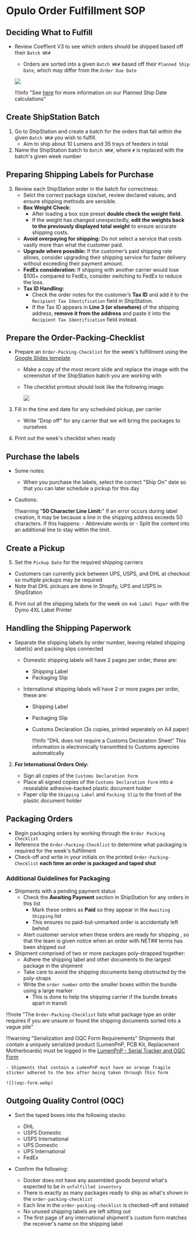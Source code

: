# Opulo Order Fulfillment SOP

## Deciding What to Fulfill

- Review Coeffient V3 to see which orders should be shipped based off their `Batch WK#`
	- Orders are sorted into a given `Batch WK#` based off their `Planned Ship Date`, which may differ from the `Order Due Date`
  
	![](batching-orders.webp)

	!!!info "See [here](planned-ship-date-calc.md) for more information on our Planned Ship Date calculations"  

## Create ShipStation Batch

1. Go to ShipStation and create a batch for the orders that fall within the given `Batch WK#` you wish to fulfill.
      - Aim to ship about 10 Lumens and 35 trays of feeders in total
2. Name the ShipStation batch to `Batch WK#`, where `#` is replaced with the batch's given week number

## Preparing Shipping Labels for Purchase

3. Review each ShipStation order in the batch for correctness:
   - Selct the correct package size/set, review declared values, and ensure shipping methods are sensible.
   - **Box Weight Check:**
       - After loading a box size preset **double check the weight field.**
       - If the weight has changed unexpectedly, **edit the weights back to the previously displayed total weight** to ensure accurate shipping costs.
   - **Avoid overpaying for shipping:** Do not select a service that costs vastly more than what the customer paid.
   - **Upgrade where possible:** If the customer’s paid shipping rate allows, consider upgrading their shipping service for faster delivery without exceeding their payment amount.
   - **FedEx consideration:** If shipping with another carrier would lose $100+ compared to FedEx, consider switching to FedEx to reduce the loss.
   - **Tax ID Handling:**
       - Check the order notes for the customer’s **Tax ID** and add it to the `Recipient Tax Identification` field in ShipStation.
       - If the Tax ID appears in **Line 3 (or elsewhere)** of the shipping address, **remove it from the address** and paste it into the `Recipient Tax Identification` field instead.

## Prepare the Order-Packing-Checklist

- Prepare an `Order-Packing-Checklist` for the week's fulfillment using the [Google Slides template](https://docs.google.com/presentation/d/1bjngnZyvqVTuc3WafVRS6TTGYHAocfyJrHuGKA1xy9k/edit?usp=sharing)

	- Make a copy of the most recent slide and replace the image with the screenshot of the ShipStation batch you are working with
	- The checklist printout should look like the following image:

		![](Order-Packing-Checklist.webp)

3. Fill in the time and date for any scheduled pickup, per carrier

  	 - Write "Drop off" for any carrier that we will bring the packages to ourselves

2. Print out the week's checklist when ready

## Purchase the labels
 - Some notes:
     - When you purchase the labels, select the correct "Ship On" date so that you can later schedule a pickup for this day

 - Cautions:

	!!!warning "**50 Character Line Limit:**"
		If an error occurs during label creation, it may be because a line in the shipping address exceeds 50 characters. If this happens:
		- Abbreviate words or
		- Split the content into an additional line to stay within the limit.



## Create a Pickup

5. Set the `Pickup Date` for the required shipping carriers

  - Customers can currently pick between UPS, USPS, and DHL at checkout so multiple pickups may be required
  - Note that DHL pickups are done in Shopify, UPS and USPS in ShipStation

6. Print out all the shipping labels for the week on `4x6 Label Paper` with the Dymo 4XL Label Printer

## Handling the Shipping Paperwork

- Separate the shipping labels by order number, leaving related shipping label(s) and packing slips connected

	- Domestic shipping labels will have 2 pages per order, these are:
		- Shipping Label
		- Packaging Slip

	- International shipping labels will have 2 or more pages per order, these are:
		- Shipping Label
		- Packaging Slip
		- Customs Declaration (3x copies, printed seperately on A4 paper)

			!!!info "DHL does not require a Customs Declaration Sheet"
				This information is electronically transmitted to Customs agencies automatically

2. **For International Orders Only:**

	- Sign all copies of the `Customs Declaration Form`
	- Place all signed copies of the `Customs Declaration Form` into a resealable adhesive-backed plastic document holder
	- Paper clip the `Shipping Label` and `Packing Slip` to the front of the plastic document holder

## Packaging Orders

- Begin packaging orders by working through the `Order Packing Checklist`
- Reference the `Order-Packing-Checklist` to determine what packaging is required for the week's fulfillment
- Check-off and write in your initials on the printed `Order-Packing-Checklist` **each time an order is packaged and taped shut**

### Additional Guidelines for Packaging

- Shipments with a pending payment status
    - Check the **Awaiting Payment** section in ShipStation for any orders in this list
    	- Mark these orders as **Paid** so they appear in the `Awaiting Shipping` list
    	- This ensures no paid-but-unmarked order is accidentally left behind
	- Alert customer service when these orders are ready for shipping , so that the team is given notice when an order with NET## terms has been shipped out
- Shipment comprised of two or more packages poly-strapped together:
	- Adhere the shipping label and other documents to the largest package in the shipment
	- Take care to avoid the shipping documents being obstructed by the poly-straps
	- Write the `order number` onto the smaller boxes within the bundle using a large marker
		- This is done to help the shipping carrier if the bundle breaks apart in transit

!!!note "The `Order-Packing-Checklist` lists what package type an order requires if you are unsure or found the shipping documents sorted into a vague pile"

!!!warning "Serialization and OQC Form Requirements"
	Shipments that contain a uniquely serialized product (LumenPnP, PCB Kit, Replacement Motherboards) must be logged in the [LumenPnP - Serial Tracker and OQC Form](https://docs.google.com/forms/d/e/1FAIpQLSddZwlLa26bw81xRC3UofJ12yaRr4eiF1ZQTFnbHVbXxjBo6A/viewform?usp=sharing)

	- Shipments that contain a LumenPnP must have an orange fragile sticker adhered to the box after being taken through this form

	![](oqc-form.webp)

## Outgoing Quality Control (OQC)

- Sort the taped boxes into the following stacks:
	- DHL
	- USPS Domestic
	- USPS International
	- UPS Domestic
	- UPS International
    - FedEx

- Confirm the following:
	- Docker does not have any assembled goods beyond what's expected to be in `unfulfilled inventory`
	- There is exactly as many packages ready to ship as what's shown in the `order-packing-checklist`
	- Each line in the `order-packing-checklist` is checked-off and initialed
	- No unused shipping labels are left sitting out
	- The first page of any international shipment's custom form matches the receiver's name on the shipping label  
